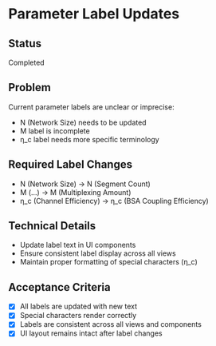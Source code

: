 # Parameter Label Updates

## Status
Completed

## Problem
Current parameter labels are unclear or imprecise:
- N (Network Size) needs to be updated
- M label is incomplete
- η_c label needs more specific terminology

## Required Label Changes
- N (Network Size) → N (Segment Count)
- M (...) → M (Multiplexing Amount)
- η_c (Channel Efficiency) → η_c (BSA Coupling Efficiency)

## Technical Details
- Update label text in UI components
- Ensure consistent label display across all views
- Maintain proper formatting of special characters (η_c)

## Acceptance Criteria
- [x] All labels are updated with new text
- [x] Special characters render correctly
- [x] Labels are consistent across all views and components
- [x] UI layout remains intact after label changes 